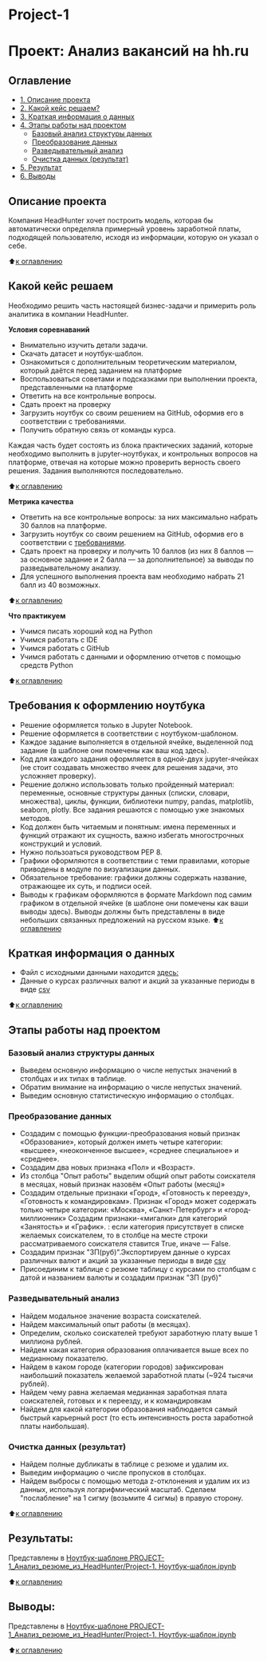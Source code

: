 # Project-1
# Проект: Анализ вакансий на hh.ru

## Оглавление
* [1. Описание проекта](https://github.com/Ter4ik/DS/edit/main/PROJECT/PROJECT-1_Анализ_резюме_из_HeadHunter#Описание-проекта)
* [2. Какой кейс решаем?](https://github.com/Ter4ik/DS/edit/main/PROJECT/PROJECT-1_Анализ_резюме_из_HeadHunter/README.md#Какой-кейс-решаем)
* [3. Краткая информация о данных](https://github.com/Ter4ik/DS/edit/main/PROJECT/PROJECT-1_Анализ_резюме_из_HeadHunter/READMEmd#Краткая-информация-о-данных)
* [4. Этапы работы над проектом](https://github.com/Ter4ik/DS/edit/main/PROJECT/PROJECT-1_Анализ_резюме_из_HeadHunter/README.md#Этапы-работы-над-проектом)
  * [Базовый анализ структуры данных](https://github.com/Ter4ik/DS/edit/main/PROJECT/PROJECT-1_Анализ_резюме_из_HeadHunter/README.md#Базовый_анализ_структуры_данных)
  * [Преобразование данных](https://github.com/Ter4ik/DS/edit/main/PROJECT/PROJECT-1_Анализ_резюме_из_HeadHunter/README.md#Преобразование_данных)
  * [Разведывательный анализ](https://github.com/Ter4ik/DS/edit/main/PROJECT/PROJECT-1_Анализ_резюме_из_HeadHunter/README.md#Разведывательный_анализ)
  * [Очистка данных (результат)](https://github.com/Ter4ik/DS/edit/main/PROJECT/PROJECT-1_Анализ_резюме_из_HeadHunter/README.md#Очистка_данных-(результат))
* [5. Результат](https://github.com/Ter4ik/DS/edit/main/PROJECT/PROJECT-1_Анализ_резюме_из_HeadHunter/README.md#Результат)
* [6. Выводы](https://github.com/Ter4ik/DS/edit/main/PROJECT/PROJECT-1_Анализ_резюме_из_HeadHunter/README.md#Выводы)

## Описание проекта
Компания HeadHunter хочет построить модель, которая бы автоматически определяла примерный уровень заработной платы, подходящей пользователю, исходя из информации, которую он указал о себе.

:arrow_up:[к оглавлению](https://github.com/Ter4ik/DS/edit/main/PROJECT/PROJECT-1_Анализ_резюме_из_HeadHunter/README.md#Оглавление)

## Какой кейс решаем

Необходимо решить часть настоящей бизнес-задачи и примерить роль аналитика в компании HeadHunter.

**Условия соревнаваний**
* Внимательно изучить детали задачи.
* Скачать  датасет и ноутбук-шаблон.
* Ознакомиться с дополнительным теоретическим материалом, который даётся перед заданием на платформе
* Воспользоваться советами и подсказками при выполнении проекта, представленными на платформе
* Ответить на все контрольные вопросы.
* Сдать проект на проверку
* Загрузить ноутбук со своим решением на GitHub, оформив его в соответствии с требованиями.
* Получить обратную связь от команды курса.

Каждая часть будет состоять из блока практических заданий, которые  необходимо выполнить в jupyter-ноутбуках, и контрольных вопросов на платформе, отвечая на которые можно проверить верность своего решения. Задания выполняются последовательно.

:arrow_up:[к оглавлению](https://github.com/Ter4ik/DS/edit/main/PROJECT/PROJECT-1_Анализ_резюме_из_HeadHunter/README.md#Оглавление)

**Метрика качества**

* Ответить на все контрольные вопросы: за них максимально набрать 30 баллов на платформе.
* Загрузить ноутбук со своим решением на GitHub, оформив его в соответствии с [требованиями](https://github.com/Ter4ik/DS/edit/main/PROJECT/PROJECT-1_Анализ_резюме_из_HeadHunter/README.md#Требования-к-оформлению-ноутбука).
* Сдать проект на проверку и получить 10 баллов (из них 8 баллов — за основное задание и 2 балла — за дополнительное) за выводы по разведывательному анализу.
* Для успешного выполнения проекта вам необходимо набрать 21 балл из 40 возможных.

:arrow_up:[к оглавлению](https://github.com/Ter4ik/DS/edit/main/PROJECT/PROJECT-1_Анализ_резюме_из_HeadHunter/README.md#Оглавление)

**Что практикуем**

- Учимся писать хороший код на Python
- Учимся работать с IDE
- Учимся работать с GitHub
- Учимся работать с данными и оформлению отчетов с помощью средств Python


:arrow_up:[к оглавлению](https://github.com/Ter4ik/DS/edit/main/PROJECT/PROJECT-1_Анализ_резюме_из_HeadHunter/README.md#Оглавление)

## Требования к оформлению ноутбука    

* Решение оформляется только в Jupyter Notebook.
* Решение оформляется в соответствии с ноутбуком-шаблоном.
* Каждое задание выполняется в отдельной ячейке, выделенной под задание (в шаблоне они помечены как ваш код здесь).
* Код для каждого задания оформляется в одной-двух jupyter-ячейках (не стоит создавать множество ячеек для решения задачи, это усложняет проверку).
* Решение должно использовать только пройденный материал: переменные, основные структуры данных (списки, словари, множества), циклы, функции, библиотеки numpy, pandas, matplotlib, seaborn, plotly. Все задания решаются с помощью уже знакомых методов.
* Код должен быть читаемым и понятным: имена переменных и функций отражают их сущность, важно избегать многострочных конструкций и условий.
* Нужно пользоаться руководством PEP 8.
* Графики оформляются в соответствии с теми правилами, которые приводены в модуле по визуализации данных.
* Обязательное требование: графики должны содержать название, отражающее их суть, и подписи осей.
* Выводы к графикам оформляются в формате Markdown под самим графиком в отдельной ячейке (в шаблоне они помечены как ваши выводы здесь). Выводы должны быть представлены в виде небольших связанных предложений на русском языке.
:arrow_up:[к оглавлению](https://github.com/Ter4ik/DS/edit/main/PROJECT/PROJECT-1_Анализ_резюме_из_HeadHunter/README.md#Оглавление)

## Краткая информация о данных
* Файл с исходными данными находится [здесь:](https://drive.google.com/file/d/1aacY3qjpwV8LbWz6YTwWzgvJDp2KAMyu/view?usp=sharing)
* Данные о курсах различных валют и акций за указанные периоды в виде [csv](https://drive.google.com/file/d/1mm6QNbVMfsvmKQVPQtHRBmF83NOWHsdi/view?usp=sharing)

:arrow_up:[к оглавлению](https://github.com/Ter4ik/DS/edit/main/PROJECT/PROJECT-1_Анализ_резюме_из_HeadHunter/READMEE.md#Оглавление)

## Этапы работы над проектом
### Базовый анализ структуры данных
- Выведем основную информацию о числе непустых значений в столбцах и их типах в таблице.
- Обратим внимание на информацию о числе непустых значений.
- Выведим основную статистическую информацию о столбцах.

### Преобразование данных
- Создадим с помощью функции-преобразования новый признак «Образование», который должен иметь четыре категории: «высшее», «неоконченное высшее», «среднее специальное» и «среднее».
- Создадим два новых признака «Пол» и «Возраст».
- Из столбца "Опыт работы" выделим общий опыт работы соискателя в месяцах, новый признак назовём «Опыт работы (месяц)»
- Создадим отдельные признаки «Город», «Готовность к переезду»,
«Готовность к командировкам». Признак «Город» может содержать только четыре категории: «Москва»,
«Санкт-Петербург» и «город-миллионник» 
Создадим признаки-«мигалки» для категорий «Занятость» и «График».
: если категория присутствует в списке желаемых соискателем, то в столбце на месте строки рассматриваемого соискателя ставится True, иначе — False.
- Создадим признак "ЗП(руб)".Экспортируем данные о курсах различных валют и акций за указанные периоды в виде [csv](https://drive.google.com/file/d/1mm6QNbVMfsvmKQVPQtHRBmF83NOWHsdi/view?usp=sharing)
- Присоединим к таблице с резюме таблицу с курсами по столбцам с датой и названием валюты и создадим признак "ЗП (руб)"

### Разведывательный анализ
- Найдем модальное значение возраста соискателей.
- Найдем максимальный опыт работы (в месяцах).
- Определим, сколько соискателей требуют заработную плату выше 1 миллиона рублей.
- Найдем какая категория образования оплачивается выше всех по медианному показателю.
- Найдем в каком городе (категории городов) зафиксирован наибольший показатель желаемой заработной платы (~924 тысячи рублей).
- Найдем чему равна желаемая медианная заработная плата соискателей, готовых и к переезду, и к командировкам
- Найдем для какой категории образования наблюдается самый быстрый карьерный рост (то есть интенсивность роста заработной платы наибольшая).

### Очистка данных (результат)
- Найдем полные дубликаты в таблице с резюме и удалим их.
- Выведим информацию о числе пропусков в столбцах.
- Найдем выбросы с помощью метода z-отклонения и удалим их из данных, используя логарифмический масштаб. Сделаем "послабление" на 1 сигму (возьмите 4 сигмы) в правую сторону.

:arrow_up:[к оглавлению](https://github.com/Ter4ik/DS/edit/main/PROJECT/PROJECT-1_Анализ_резюме_из_HeadHunter/README.md#Оглавление)

## Результаты:

Представлены в [Ноутбук-шаблоне PROJECT-1_Анализ_резюме_из_HeadHunter/Project-1. Ноутбук-шаблон.ipynb](https://github.com/Ter4ik/DS/blob/Ter4ikDS/PROJECT-1_%D0%90%D0%BD%D0%B0%D0%BB%D0%B8%D0%B7_%D1%80%D0%B5%D0%B7%D1%8E%D0%BC%D0%B5_%D0%B8%D0%B7_HeadHunter/Project-1.%20%D0%9D%D0%BE%D1%83%D1%82%D0%B1%D1%83%D0%BA-%D1%88%D0%B0%D0%B1%D0%BB%D0%BE%D0%BD.ipynb)

:arrow_up:[к оглавлению](https://github.com/Ter4ik/DS/edit/main/PROJECT/PROJECT-1_Анализ_резюме_из_HeadHunter/README.md#Оглавление)

## Выводы:

Представлены в [Ноутбук-шаблоне PROJECT-1_Анализ_резюме_из_HeadHunter/Project-1. Ноутбук-шаблон.ipynb](https://github.com/Ter4ik/DS/blob/Ter4ikDS/PROJECT-1_%D0%90%D0%BD%D0%B0%D0%BB%D0%B8%D0%B7_%D1%80%D0%B5%D0%B7%D1%8E%D0%BC%D0%B5_%D0%B8%D0%B7_HeadHunter/Project-1.%20%D0%9D%D0%BE%D1%83%D1%82%D0%B1%D1%83%D0%BA-%D1%88%D0%B0%D0%B1%D0%BB%D0%BE%D0%BD.ipynb)

:arrow_up:[к оглавлению](https://github.com/Ter4ik/DS/edit/main/PROJECT/PROJECT-1_Анализ_резюме_из_HeadHunter/README.md#Оглавление)
